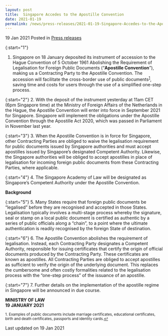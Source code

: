 ```yaml
---
layout: post
title:  Singapore Accedes to the Apostille Convention
date: 2021-01-19
permalink: /news/press-releases/2021-01-19-Singapore-Accedes-to-the-Apostille-Convention
---
```


19 Jan 2021 Posted in [Press releases](/news/press-releases)

{:start="1"}
1.	Singapore on 18 January deposited its instrument of accession to the Hague Convention of 5 October 1961 Abolishing the Requirement of Legalisation for Foreign Public Documents (“<b>Apostille Convention</b>”), making us a Contracting Party to the Apostille Convention. The accession will facilitate the cross-border use of public documents<sup><a href="#fn1" id="ref1">1</a></sup>, saving time and costs for users through the use of a simplified one-step process.

{:start="2"}
2.	With the deposit of the instrument yesterday at 11am CET (6pm Singapore time) at the Ministry of Foreign Affairs of the Netherlands in the Hague, the Apostille Convention will enter into force in September 2021 for Singapore. Singapore will implement the obligations under the Apostille Convention through the Apostille Act 2020, which was passed in Parliament in November last year. 

{:start="3"}
3.	When the Apostille Convention is in force for Singapore, other Contracting Parties are obliged to waive the legalisation requirement for public documents issued by Singapore authorities and must accept apostilles issued by Singapore’s designated Competent Authority. Likewise, the Singapore authorities will be obliged to accept apostilles in place of legalisation for incoming foreign public documents from these Contracting Parties, where applicable.

{:start="4"}
4.	The Singapore Academy of Law will be designated as Singapore’s Competent Authority under the Apostille Convention. 

<b>Background</b>

{:start="5"}
5.	Many States require that foreign public documents be “legalised” before they are recognised and accepted in those States. Legalisation typically involves a multi-stage process whereby the signature, seal or stamp on a local public document is certified as authentic by a series of public officials along a “chain”, to a point where the ultimate authentication is readily recognised by the foreign State of destination. 

{:start="6"}
6.	The Apostille Convention abolishes the requirement of legalisation. Instead, each Contracting Party designates a Competent Authority, responsible for issuing certificates that certify the origin of official documents produced by the Contracting Party. These certificates are known as apostilles. All Contracting Parties are obliged to accept apostilles as sufficient to verify the origin of the underlying document. This replaces the cumbersome and often costly formalities related to the legalisation process with the “one-step process” of the issuance of an apostille. 

{:start="7"}
7.	Further details on the implementation of the apostille regime in Singapore will be announced in due course.

**MINISTRY OF LAW**<br>
**19 JANUARY 2021**

<p><sup id="fn1">1. Examples of public documents include marriage certificates, educational certificates, birth and death certificates, passports and identity cards.<a href="#ref1" title="Jump back to footnote 1 in the text.">↩</a></sup></p>

<p class="right-side-updated">Last updated on 19 Jan 2021</p>
